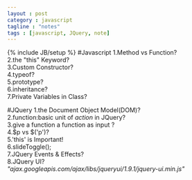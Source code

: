 ```yaml
---    
layout : post
category : javascript
tagline : "notes"
tags : [javascript, JQuery, note]
---
```

{% include JB/setup %}
#Javascript
        1.Method vs Function?  
        2.the "this" Keyword?  
        3.Custom Constructor?  
        4.typeof?  
        5.prototype?  
        6.inheritance?  
        7.Private Variables in Class?        

#JQuery
        1.the Document Object Model(DOM)?  
        2.function:basic unit of *action* in JQuery?  
        3.give a function a function as input   ?  
        4.$p vs $('p')?   
        5.'this' is Important!  
        6.slideToggle();  
        7.JQuery Events & Effects?  
        8.JQuery UI?    
                 *"ajax.googleapis.com/ajax/libs/jqueryui/1.9.1/jquery-ui.min.js"*    